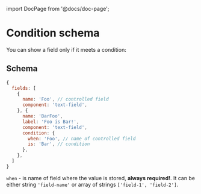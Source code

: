 import DocPage from '@docs/doc-page';

<DocPage>

# Condition schema

You can show a field only if it meets a condition:

## Schema

```jsx
{
  fields: [
    {
      name: 'Foo', // controlled field
      component: 'text-field',
    }, {
      name: 'BarFoo',
      label: 'Foo is Bar!',
      component: 'text-field',
      condition: {
        when: 'Foo', // name of controlled field
        is: 'Bar', // condition
      },
    },
  ]
}
```

`when` - is name of field where the value is stored, **always required!**. It can be either string `'field-name'` or array of strings `['field-1', 'field-2']`.

</DocPage>
